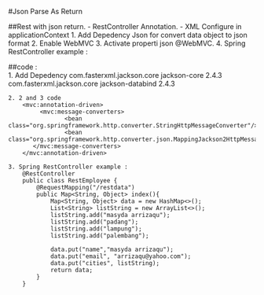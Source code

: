 #Json Parse As Return

##Rest with json return.
	- RestController Annotation.
	- XML Configure in applicationContext
		1. Add Depedency Json for convert data object to json format
		2. Enable WebMVC
		3. Activate properti json @WebMVC.
		4. Spring RestController example :  

##code : 	
	1. Add Depedency
		<dependency>
			<groupId>com.fasterxml.jackson.core</groupId>
			<artifactId>jackson-core</artifactId>
			<version>2.4.3</version>
		</dependency>
		<dependency>
			<groupId>com.fasterxml.jackson.core</groupId>
			<artifactId>jackson-databind</artifactId>
			<version>2.4.3</version>
		</dependency>
		
	2. 2 and 3 code 
		<mvc:annotation-driven>
			 <mvc:message-converters>
					<bean class="org.springframework.http.converter.StringHttpMessageConverter"/>
					<bean class="org.springframework.http.converter.json.MappingJackson2HttpMessageConverter"/>
		   </mvc:message-converters>
		</mvc:annotation-driven>
		
	3. Spring RestController example : 
		@RestController
		public class RestEmployee {
			@RequestMapping("/restdata")
			public Map<String, Object> index(){
				Map<String, Object> data = new HashMap<>();
				List<String> listString = new ArrayList<>();
				listString.add("masyda arrizaqu");
				listString.add("padang");
				listString.add("lampung");
				listString.add("palembang");
				
				data.put("name","masyda arrizaqu");
				data.put("email", "arrizaqu@yahoo.com");
				data.put("cities", listString);
				return data;
			}
		}

